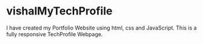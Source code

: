 # vishalMyTechProfile
I have created my Portfolio Website using html, css and JavaScript. This is a fully responsive TechProfile Webpage.
